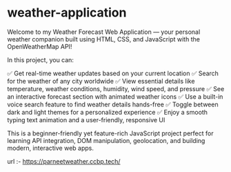 # weather-application
Welcome to my Weather Forecast Web Application — your personal weather companion built using HTML, CSS, and JavaScript with the OpenWeatherMap API!

In this project, you can:

✅ Get real-time weather updates based on your current location
✅ Search for the weather of any city worldwide
✅ View essential details like temperature, weather conditions, humidity, wind speed, and pressure
✅ See an interactive forecast section with animated weather icons
✅ Use a built-in voice search feature to find weather details hands-free
✅ Toggle between dark and light themes for a personalized experience
✅ Enjoy a smooth typing text animation and a user-friendly, responsive UI

This is a beginner-friendly yet feature-rich JavaScript project perfect for learning API integration, DOM manipulation, geolocation, and building modern, interactive web apps.

url :- https://parneetweather.ccbp.tech/
